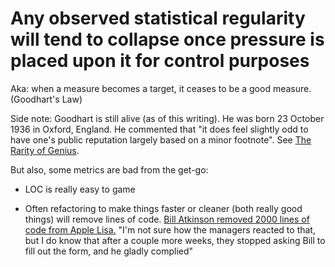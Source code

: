# Any observed statistical regularity will tend to collapse once pressure is placed upon it for control purposes

Aka: when a measure becomes a target, it ceases to be a good measure. (Goodhart's Law)

Side note: Goodhart is still alive (as of this writing). He was born 23 October 1936 in Oxford, England. He commented that "it does feel slightly odd to have one's public reputation largely based on a minor footnote". See [The Rarity of Genius](/blag/posts/the_rarity_of_genius.html).

But also, some metrics are bad from the get-go:

- LOC is really easy to game

- Often refactoring to make things faster or cleaner (both really good things) will remove lines of code. [Bill Atkinson removed 2000 lines of code from Apple Lisa.](https://www.folklore.org/Negative_2000_Lines_Of_Code.html) "I'm not sure how the managers reacted to that, but I do know that after a couple more weeks, they stopped asking Bill to fill out the form, and he gladly complied"

